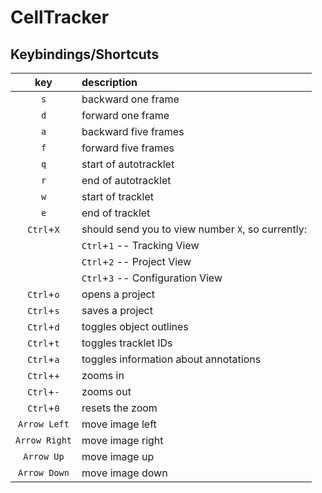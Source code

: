 # CellTracker

## Keybindings/Shortcuts

| key           |description                                        |
|:-------------:|:--------------------------------------------------|
| `s`           | backward one frame                                |
| `d`           | forward one frame                                 |
| `a`           | backward five frames                              |
| `f`           | forward five frames                               |
| `q`           | start of autotracklet                             |
| `r`           | end of autotracklet                               |
| `w`           | start of tracklet                                 |
| `e`           | end of tracklet                                   |
| `Ctrl`+`X`    | should send you to view number `X`, so currently: |
|               | `Ctrl`+`1` -- Tracking View                       |
|               | `Ctrl`+`2` -- Project View                        |
|               | `Ctrl`+`3` -- Configuration View                  |
| `Ctrl`+`o`    | opens a project                                   |
| `Ctrl`+`s`    | saves a project                                   |
| `Ctrl`+`d`    | toggles object outlines                           |
| `Ctrl`+`t`    | toggles tracklet IDs                              |
| `Ctrl`+`a`    | toggles information about annotations             |
| `Ctrl`+`+`    | zooms in                                          |
| `Ctrl`+`-`    | zooms out                                         |
| `Ctrl`+`0`    | resets the zoom                                   |
| `Arrow Left`  | move image left                                   |
| `Arrow Right` | move image right                                  |
| `Arrow Up`    | move image up                                     |
| `Arrow Down`  | move image down                                   |
